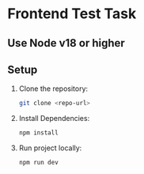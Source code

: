 # Frontend Test Task


## Use Node v18 or higher

## Setup
1. Clone the repository:
   ```bash
   git clone <repo-url>
   
2. Install Dependencies:
   ```bash
   npm install
   
3. Run project locally:
   ```bash
   npm run dev
